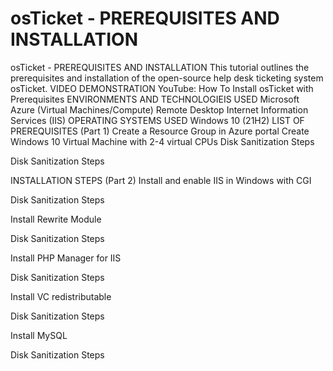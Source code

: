 # osTicket - PREREQUISITES AND INSTALLATION
osTicket - PREREQUISITES AND INSTALLATION
This tutorial outlines the prerequisites and installation of the open-source help desk ticketing system osTicket.
VIDEO DEMONSTRATION
YouTube: How To Install osTicket with Prerequisites
ENVIRONMENTS AND TECHNOLOGIEIS USED
Microsoft Azure (Virtual Machines/Compute)
Remote Desktop
Internet Information Services (IIS)
OPERATING SYSTEMS USED
Windows 10 (21H2)
LIST OF PREREQUISITES (Part 1)
Create a Resource Group in Azure portal
Create Windows 10 Virtual Machine with 2-4 virtual CPUs
Disk Sanitization Steps

Disk Sanitization Steps

INSTALLATION STEPS (Part 2)
Install and enable IIS in Windows with CGI

Disk Sanitization Steps

Install Rewrite Module

Disk Sanitization Steps

Install PHP Manager for IIS

Disk Sanitization Steps

Install VC redistributable

Disk Sanitization Steps

Install MySQL

Disk Sanitization Steps
